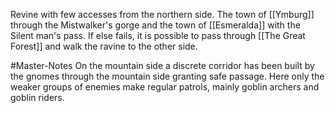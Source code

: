 Revine with few accesses from the northern side. The town of [[Ymburg]] through the Mistwalker's gorge and the town of [[Esmeralda]] with the Silent man's pass.
If else fails, it is possible to pass through [[The Great Forest]] and walk the ravine to the other side.

#Master-Notes On the mountain side a discrete corridor has been built by the gnomes through the mountain side granting safe passage. Here only the weaker groups of enemies make regular patrols, mainly goblin archers and goblin riders.